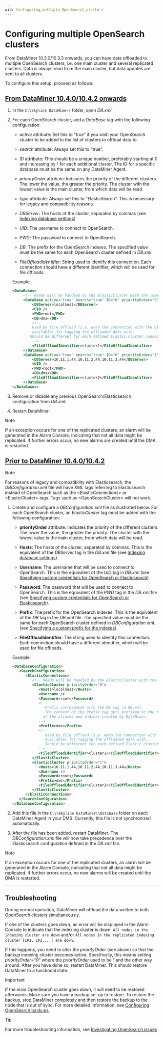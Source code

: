 ```yaml
---
uid: Configuring_multiple_OpenSearch_clusters
---
```


# Configuring multiple OpenSearch clusters

From DataMiner 10.3.0/10.3.3 onwards, you can have data offloaded to multiple OpenSearch clusters, i.e. one main cluster and several replicated clusters. Data is always read from the main cluster, but data updates are sent to all clusters.

To configure this setup, proceed as follows:

## [From DataMiner 10.4.0/10.4.2 onwards](#tab/tabid-1)

<!-- RN 37446 -->

1. In the `C:\Skyline DataMiner\` folder, open *DB.xml*.

1. For each OpenSearch cluster, add a *DataBase* tag with the following configuration:

   - *active* attribute: Set this to "true" if you wish your OpenSearch cluster to be added to the list of clusters to offload data to.

   - *search* attribute: Always set this to "true".

   - *ID* attribute: This should be a unique number, preferably starting at 0 and increasing by 1 for each additional cluster. The ID for a specific database must be the same on any DataMiner Agent.

   - *priorityOrder* attribute: Indicates the priority of the different clusters. The lower the value, the greater the priority. The cluster with the lowest value is the main cluster, from which data will be read.

   - *type* attribute: Always set this to "ElasticSearch". This is necessary for legacy and compatibility reasons.

   - *DBServer*: The hosts of the cluster, separated by commas (see [Indexing database settings](xref:DB_xml#indexing-database-settings))

   - *UID*: The username to connect to OpenSearch.

   - *PWD*: The password to connect to OpenSearch.

   - *DB*: The prefix for the OpenSearch indexes. The specified value must be the same for each OpenSearch cluster defined in *DB.xml*.

   - *FileOffloadIdentifier*: String used to identify this connection. Each connection should have a different identifier, which will be used for file offloads.

   Example:

   ```xml
   <DataBases>
        <!-- Reads will be handled by the ElasticCluster with the lowest priorityOrder -->
        <DataBase active="true" search="true" ID="0" priorityOrder="0" type="ElasticSearch">
            <DBServer>localhost</DBServer>
            <UID />
            <PWD>root</PWD>
            <DB>dms</DB>
            <!--
            Used by file offload (i.e. when the connection with the Elastic cluster is not
            available) for tagging the offloaded data with.
           Should be different for each defined Elastic cluster connection.
            -->
            <FileOffloadIdentifier>cluster1</FileOffloadIdentifier>
        </DataBase>
        <DataBase active="true" search="true" ID="0" priorityOrder="1" type="ElasticSearch">
            <DBServer>10.11.1.44,10.11.2.44,10.11.3.44</DBServer>
            <UID />
            <PWD>root</PWD>
            <DB>dms</DB>
            <FileOffloadIdentifier>cluster2</FileOffloadIdentifier>
        </DataBase>
   </DataBases>
   ```

1. Remove or disable any previous OpenSearch/Elasticsearch configuration from *DB.xml*.

1. Restart DataMiner.

> [!NOTE]
> If an exception occurs for one of the replicated clusters, an alarm will be generated in the Alarm Console, indicating that not all data might be replicated. If further errors occur, no new alarms are created until the DMA is restarted.

## [Prior to DataMiner 10.4.0/10.4.2](#tab/tabid-2)

> [!NOTE]
> For reasons of legacy and compatibility with Elasticsearch, the *DBConfiguration.xml* file will have XML tags referring to Elasticsearch instead of OpenSearch such as the \<ElasticConnections\> or \<ElasticCluster\> tags. Tags such as \<OpenSearchCluster\> will not work.

1. Create and configure a *DBConfiguration.xml* file as illustrated below. For each OpenSearch cluster, an *ElasticCluster* tag must be added with the following configuration:

   - **priorityOrder** attribute: Indicates the priority of the different clusters. The lower the value, the greater the priority. The cluster with the lowest value is the main cluster, from which data will be read.

   - **Hosts**: The hosts of the cluster, separated by commas. This is the equivalent of the *DBServer* tag in the *DB.xml* file (see [Indexing database settings](xref:DB_xml#indexing-database-settings)).

   - **Username**: The username that will be used to connect to OpenSearch. This is the equivalent of the *UID* tag in *DB.xml* (see [Specifying custom credentials for OpenSearch or Elasticsearch](xref:DB_xml#specifying-custom-credentials-for-opensearch-or-elasticsearch)).

   - **Password**: The password that will be used to connect to OpenSearch. This is the equivalent of the *PWD* tag in the *DB.xml* file (see [Specifying custom credentials for OpenSearch or Elasticsearch](xref:DB_xml#specifying-custom-credentials-for-opensearch-or-elasticsearch)).

   - **Prefix**: The prefix for the OpenSearch indexes. This is the equivalent of the *DB* tag in the *DB.xml* file. The specified value must be the same for each OpenSearch cluster defined in *DBConfiguration.xml*. (see [Specifying a custom prefix for the indexes](xref:DB_xml#specifying-a-custom-prefix-for-the-indexes)).

   - **FileOffloadIdentifier**: The string used to identify this connection. Each connection should have a different identifier, which will be used for file offloads.

   Example:

   ```xml
   <DatabaseConfiguration>
      <SearchConfiguration>
         <ElasticConnections>
            <!-- Reads will be handled by the ElasticCluster with the lowest priorityOrder -->
            <ElasticCluster priorityOrder="0">
               <Hosts>localhost</Hosts>
               <Username />
               <Password>root</Password>
               <!--
                  Prefix corresponds with the DB tag in DB.xml.
                  The content of the Prefix tag gets prefixed to the names
                 of the aliases and indices created by DataMiner.
               -->
               <Prefix>dms</Prefix>
               <!--
                  Used by file offload (i.e. when the connection with the Elastic cluster is not
                  available) for tagging the offloaded data with.
                  Should be different for each defined Elastic cluster connection.
               -->
               <FileOffloadIdentifier>cluster1</FileOffloadIdentifier>
            </ElasticCluster>
            <ElasticCluster priorityOrder="1">
               <Hosts>10.11.1.44,10.11.2.44,10.11.3.44</Hosts>
               <Username />
               <Password>root</Password>
               <Prefix>dms</Prefix>
               <FileOffloadIdentifier>cluster2</FileOffloadIdentifier>
            </ElasticCluster>
         </ElasticConnections>
      </SearchConfiguration>
   </DatabaseConfiguration>
   ```

1. Add this file in the `C:\\Skyline DataMiner\\Database` folder on each DataMiner Agent in your DMS. Currently, this file is not synchronized automatically.

1. After the file has been added, restart DataMiner. The *DBConfiguration.xml* file will now take precedence over the Elasticsearch configuration defined in the *DB.xml* file.

> [!NOTE]
> If an exception occurs for one of the replicated clusters, an alarm will be generated in the Alarm Console, indicating that not all data might be replicated. If further errors occur, no new alarms will be created until the DMA is restarted.

***

## Troubleshooting

During normal operation, DataMiner will offload the data written to both OpenSearch clusters simultaneously.

If one of the clusters goes down, an error will be displayed in the Alarm Console to indicate that the indexing cluster is down: `All nodes in the indexing cluster are down` and/or `All nodes in the replicated indexing cluster [IP1, IP2,...] are down`.

If this happens, you need to alter the *priorityOrder* (see above) so that the backup indexing cluster becomes active. Specifically, this means setting *priorityOrder="0"* where the *priorityOrder* used to be 1 and the other way around. After you have done so, restart DataMiner. This should restore DataMiner to a functional state.

> [!IMPORTANT]
> If the main OpenSearch cluster goes down, it will need to be restored afterwards. Make sure you have a backup set up to restore. To restore the backup, stop DataMiner completely and then restore the backup to the node that is out of sync. For more detailed information, see [Configuring OpenSearch backups](xref:Configuring_OpenSearch_Backups).

> [!TIP]
> For more troubleshooting information, see [Investigating OpenSearch issues](xref:Investigating_OpenSearch_Issues)
